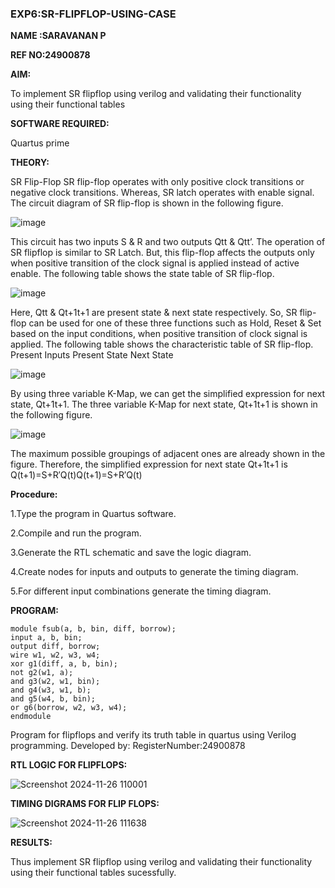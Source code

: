 ### EXP6:SR-FLIPFLOP-USING-CASE

**NAME :SARAVANAN P**

**REF NO:24900878**

**AIM:**

To implement  SR flipflop using verilog and validating their functionality using their functional tables

**SOFTWARE REQUIRED:**

Quartus prime

**THEORY:**

SR Flip-Flop SR flip-flop operates with only positive clock transitions or negative clock transitions. Whereas, SR latch operates with enable signal. The circuit diagram of SR flip-flop is shown in the following figure.

![image](https://github.com/naavaneetha/SR-FLIPFLOP-USING-CASE/assets/154305477/0f710028-ad52-4d3e-9276-8714cf023a25)

 
This circuit has two inputs S & R and two outputs Qtt & Qtt’. The operation of SR flipflop is similar to SR Latch. But, this flip-flop affects the outputs only when positive transition of the clock signal is applied instead of active enable. The following table shows the state table of SR flip-flop.

![image](https://github.com/naavaneetha/SR-FLIPFLOP-USING-CASE/assets/154305477/dabfc4f4-87e3-4cbc-9472-f89ee1b5ed30)

 
Here, Qtt & Qt+1t+1 are present state & next state respectively. So, SR flip-flop can be used for one of these three functions such as Hold, Reset & Set based on the input conditions, when positive transition of clock signal is applied. The following table shows the characteristic table of SR flip-flop. Present Inputs Present State Next State

![image](https://github.com/naavaneetha/SR-FLIPFLOP-USING-CASE/assets/154305477/dd90d16c-aec5-4290-a586-e2346b1e9eb5)

 
By using three variable K-Map, we can get the simplified expression for next state, Qt+1t+1. The three variable K-Map for next state, Qt+1t+1 is shown in the following figure.

![image](https://github.com/naavaneetha/SR-FLIPFLOP-USING-CASE/assets/154305477/473efad6-d70b-4ca7-aeb7-898bbfca319f)

 
The maximum possible groupings of adjacent ones are already shown in the figure. Therefore, the simplified expression for next state Qt+1t+1 is Q(t+1)=S+R′Q(t)Q(t+1)=S+R′Q(t)

**Procedure:**

1.Type the program in Quartus software.

2.Compile and run the program.

3.Generate the RTL schematic and save the logic diagram.

4.Create nodes for inputs and outputs to generate the timing diagram.

5.For different input combinations generate the timing diagram.

**PROGRAM:**

~~~
module fsub(a, b, bin, diff, borrow);
input a, b, bin;
output diff, borrow;
wire w1, w2, w3, w4;
xor g1(diff, a, b, bin);
not g2(w1, a);          
and g3(w2, w1, bin);    
and g4(w3, w1, b);     
and g5(w4, b, bin);     
or g6(borrow, w2, w3, w4); 
endmodule
~~~
 Program for flipflops and verify its truth table in quartus using Verilog programming. Developed by: RegisterNumber:24900878


**RTL LOGIC FOR FLIPFLOPS:**

![Screenshot 2024-11-26 110001](https://github.com/user-attachments/assets/b3242d30-a857-4f69-bdde-7a4867971821)


**TIMING DIGRAMS FOR FLIP FLOPS:**

![Screenshot 2024-11-26 111638](https://github.com/user-attachments/assets/5914479e-c85b-473a-a274-cc3273d15c8b)


**RESULTS:**

Thus implement  SR flipflop using verilog and validating their functionality using their functional tables sucessfully.
